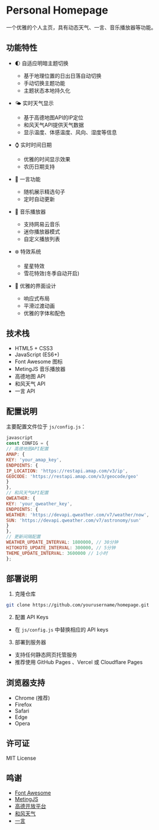 # Personal Homepage

一个优雅的个人主页，具有动态天气、一言、音乐播放器等功能。

## 功能特性

- 🌓 自适应明暗主题切换
    - 基于地理位置的日出日落自动切换
    - 手动切换主题功能
    - 主题状态本地持久化

- 🌤️ 实时天气显示
    - 基于高德地图API的IP定位
    - 和风天气API提供天气数据
    - 显示温度、体感温度、风向、湿度等信息

- ⌚ 实时时间日期
    - 优雅的时间显示效果
    - 农历日期支持

- 💭 一言功能
    - 随机展示精选句子
    - 定时自动更新

- 🎵 音乐播放器
    - 支持网易云音乐
    - 迷你播放器模式
    - 自定义播放列表

- ❄️ 特效系统
    - 星星特效
    - 雪花特效(冬季自动开启)

- 🎨 优雅的界面设计
    - 响应式布局
    - 平滑过渡动画
    - 优雅的字体和配色

## 技术栈

- HTML5 + CSS3
- JavaScript (ES6+)
- Font Awesome 图标
- MetingJS 音乐播放器
- 高德地图 API
- 和风天气 API
- 一言 API

## 配置说明

主要配置文件位于 `js/config.js`：
```javascript
javascript
const CONFIG = {
// 高德地图API配置
AMAP: {
KEY: 'your_amap_key',
ENDPOINTS: {
IP_LOCATION: 'https://restapi.amap.com/v3/ip',
GEOCODE: 'https://restapi.amap.com/v3/geocode/geo'
}
},
// 和风天气API配置
QWEATHER: {
KEY: 'your_qweather_key',
ENDPOINTS: {
WEATHER: 'https://devapi.qweather.com/v7/weather/now',
SUN: 'https://devapi.qweather.com/v7/astronomy/sun'
}
},
// 更新间隔配置
WEATHER_UPDATE_INTERVAL: 1800000, // 30分钟
HITOKOTO_UPDATE_INTERVAL: 300000, // 5分钟
THEME_UPDATE_INTERVAL: 3600000 // 1小时
};
```

## 部署说明

1. 克隆仓库

```bash
git clone https://github.com/yourusername/homepage.git
```
2. 配置 API Keys
- 在 `js/config.js` 中替换相应的 API keys

3. 部署到服务器
- 支持任何静态网页托管服务
- 推荐使用 GitHub Pages 、Vercel 或 Cloudflare Pages

## 浏览器支持

- Chrome (推荐)
- Firefox
- Safari
- Edge
- Opera

## 许可证

MIT License

## 鸣谢

- [Font Awesome](https://fontawesome.com/)
- [MetingJS](https://github.com/metowolf/MetingJS)
- [高德开放平台](https://lbs.amap.com/)
- [和风天气](https://dev.qweather.com/)
- [一言](https://hitokoto.cn/)


